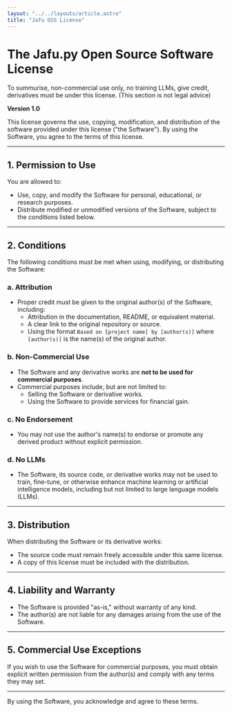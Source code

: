 ```yaml
---
layout: "../../layouts/article.astro"
title: "Jafu OSS License"
---
```


# The Jafu.py Open Source Software License

<!-- <pre class="astro-code github-dark">
<code> -->
<span class="border-grey-100/10 backdrop-blur-md hover:border-grey-100/20 border bg-black/20 p-4 block rounded-lg font-sans">
To summurise, non-commercial use only, no training LLMs, give credit, derivatives must be under this license. (This section is not legal advice)
</span>

<!-- </code>
</pre> -->

**Version 1.0**

This license governs the use, copying, modification, and distribution of the software provided under this license ("the Software"). By using the Software, you agree to the terms of this license.

---

## 1. Permission to Use

You are allowed to:

- Use, copy, and modify the Software for personal, educational, or research purposes.
- Distribute modified or unmodified versions of the Software, subject to the conditions listed below.

---

## 2. Conditions

The following conditions must be met when using, modifying, or distributing the Software:

### a. Attribution

- Proper credit must be given to the original author(s) of the Software, including:
  - Attribution in the documentation, README, or equivalent material.
  - A clear link to the original repository or source.
  - Using the format `Based on [project name] by [author(s)]` where `[author(s)]` is the name(s) of the original author.

### b. Non-Commercial Use

- The Software and any derivative works are **not to be used for commercial purposes**.
- Commercial purposes include, but are not limited to:
  - Selling the Software or derivative works.
  - Using the Software to provide services for financial gain.

### c. No Endorsement

- You may not use the author's name(s) to endorse or promote any derived product without explicit permission.

### d. No LLMs

- The Software, its source code, or derivative works may not be used to train, fine-tune, or otherwise enhance machine learning or artificial intelligence models, including but not limited to large language models (LLMs).

---

## 3. Distribution

When distributing the Software or its derivative works:

- The source code must remain freely accessible under this same license.
- A copy of this license must be included with the distribution.

---

## 4. Liability and Warranty

- The Software is provided "as-is," without warranty of any kind.
- The author(s) are not liable for any damages arising from the use of the Software.

---

## 5. Commercial Use Exceptions

If you wish to use the Software for commercial purposes, you must obtain explicit written permission from the author(s) and comply with any terms they may set.

---

By using the Software, you acknowledge and agree to these terms.

